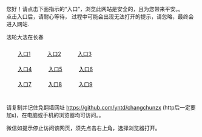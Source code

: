 您好！请点击下面指示的“入口”，浏览此网站是安全的，且为您带来平安。。 <br/>
点击入口后，请耐心等待， 过程中可能会出现无法打开的提示，请忽略，最终会进入网站. </br>

法轮大法在长春<br/>
<div style="padding:10px"><a style="margin:20px" target="_blank" href="https://d2uge9bkfm28t3.cloudfront.net/2Qpsp?rrxcwyry" id="ccLink1" rel="nofollow">入口1</a> <a target="_blank" style="margin:20px" href="https://d3ti7qrwe5h4hq.cloudfront.net/2Qpsp?mvtfndq" id="ccLink2" rel="nofollow">入口2</a> <a style="margin:20px" target="_blank" href="https://duzl2n5jvgkej.cloudfront.net/2Qpsp?nkean" id="ccLink3" rel="nofollow">入口3</a></div>

<div style="padding:10px" ><a style="margin:20px" target="_blank" href="https://d2uge9bkfm28t3.cloudfront.net/2Qpsp?rrxcwyry" id="ccLink4" rel="nofollow">入口4</a> <a style="margin:20px" href="https://d3ti7qrwe5h4hq.cloudfront.net/2Qpsp?mvtfndq" target="_blank" id="ccLink5" rel="nofollow">入口5</a> <a style="margin:20px" href="https://duzl2n5jvgkej.cloudfront.net/2Qpsp?nkean" target="_blank" id="ccLink6" rel="nofollow">入口6</a></div>

<div style="padding:10px"><a style="margin:20px" target="_blank" href="https://d2uge9bkfm28t3.cloudfront.net/2Qpsp?rrxcwyry" id="ccLink7" rel="nofollow">入口7</a> <a style="margin:20px" href="https://d3ti7qrwe5h4hq.cloudfront.net/2Qpsp?mvtfndq" target="_blank" id="ccLink8" rel="nofollow">入口8</a> <a style="margin:20px" target="_blank" href="https://duzl2n5jvgkej.cloudfront.net/2Qpsp?nkean" id="ccLink9" rel="nofollow">入口9</a></div>

<br/>



请复制并记住免翻墙网址 https://github.com/yntd/changchunzx (http后一定要加s)，在电脑或手机的浏览器均可访问。。<br/>

微信如提示停止访问该网页，须先点击右上角，选择浏览器打开。
